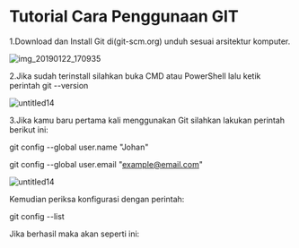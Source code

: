# Tutorial Cara Penggunaan GIT

1.Download dan Install Git di(git-scm.org) unduh sesuai arsitektur komputer.

![img_20190122_170935](https://user-images.githubusercontent.com/46512504/51528440-40425880-1e69-11e9-8b10-27173b7a5c3a.jpg)

2.Jika sudah terinstall silahkan buka CMD atau PowerShell lalu ketik perintah git --version

![untitled14](https://user-images.githubusercontent.com/46512504/51529195-d88d0d00-1e6a-11e9-95bd-ded516b8c7df.jpg)

3.Jika kamu baru pertama kali menggunakan Git silahkan lakukan perintah berikut ini:
 
 git config --global user.name "Johan"
 
 git config --global user.email "example@email.com"

![untitled14](https://user-images.githubusercontent.com/46512504/51530914-9665ca80-1e6e-11e9-91ab-d5a07d1990df.jpg)


Kemudian periksa konfigurasi dengan perintah:
 
 git config --list
 
Jika berhasil maka akan seperti ini:


 


